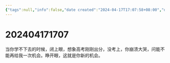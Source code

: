 ```yaml
---
{"tags":null,"info":false,"date created":"2024-04-17T17:07:58+08:00","date modified":"2024-04-18T10:20:53+08:00","dg-publish":true,"permalink":"/card/202404171707/","dgPassFrontmatter":true,"noteIcon":"2","created":"2024-04-17T17:07:58+08:00","updated":"2024-04-18T10:20:53+08:00"}
---
```



# 202404171707

当你学不下去的时候，闭上眼，想象高考刚刚出分，没考上，你崩溃大哭，问能不能再给我一次机会。睁开眼，这就是你新的机会。
